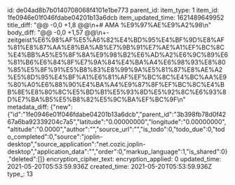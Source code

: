id: de04ad8b7b0140708068f4101e1be773
parent_id: 
item_type: 1
item_id: 1fe0946e01f046fdabe04201b13a6dcb
item_updated_time: 1621489649952
title_diff: "@@ -0,0 +1,8 @@\\n+# AMA %E9%97%AE%E9%A2%98\\n"
body_diff: "@@ -0,0 +1,57 @@\\n+- zeitgeist%E6%98%AF%E5%A6%82%E4%BD%95%E4%BF%9D%E8%AF%81%E8%87%AA%E8%BA%AB%E7%9B%91%E7%AE%A1%EF%BC%8C%E4%BB%A5%E5%8F%8A%E9%98%B2%E6%AD%A2%E6%9C%89%E6%81%B6%E6%84%8F%E7%9A%84%E4%BA%A4%E6%98%93%E8%80%85%E5%8F%91%E5%B8%83%E8%99%9A%E5%81%87%E8%AE%A2%E5%8D%95%E4%BF%A1%E6%81%AF%EF%BC%8C%E4%BC%AA%E9%80%A0%E6%88%90%E4%BA%A4%E9%87%8F%EF%BC%8C%E4%BB%8E%E8%80%8C%E5%BD%B1%E5%93%8D%E5%92%8C%E6%93%8D%E7%BA%B5%E5%B8%82%E5%9C%BA%EF%BC%9F\\n"
metadata_diff: {"new":{"id":"1fe0946e01f046fdabe04201b13a6dcb","parent_id":"3b398fb78d0f4267a6ba92339204c7a5","latitude":"0.00000000","longitude":"0.00000000","altitude":"0.0000","author":"","source_url":"","is_todo":0,"todo_due":0,"todo_completed":0,"source":"joplin-desktop","source_application":"net.cozic.joplin-desktop","application_data":"","order":0,"markup_language":1,"is_shared":0},"deleted":[]}
encryption_cipher_text: 
encryption_applied: 0
updated_time: 2021-05-20T05:53:59.936Z
created_time: 2021-05-20T05:53:59.936Z
type_: 13